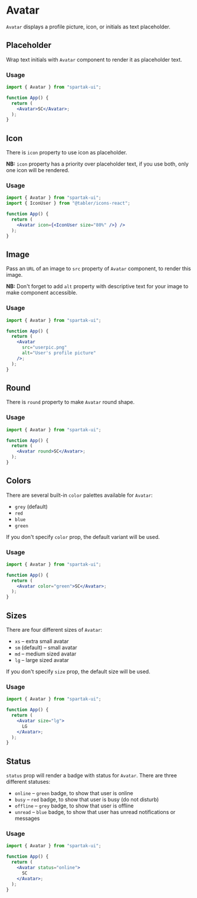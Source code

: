 # Avatar

`Avatar` displays a profile picture, icon, or initials as text placeholder.

## Placeholder

Wrap text initials with `Avatar` component to render it as placeholder text.

### Usage

```jsx
import { Avatar } from "spartak-ui";

function App() {
  return (
    <Avatar>SC</Avatar>;
  );
}
```

## Icon

There is `icon` property to use icon as placeholder.

**NB:** `icon` property has a priority over placeholder text, if you use both, only one icon will be rendered.

### Usage

```jsx
import { Avatar } from "spartak-ui";
import { IconUser } from "@tabler/icons-react";

function App() {
  return (
    <Avatar icon={<IconUser size="80%" />} />
  );
}
```

## Image

Pass an `URL` of an image to `src` property of `Avatar` component, to render this image.

**NB:** Don't forget to add `alt` property with descriptive text for your image to make component accessible.

### Usage

```jsx
import { Avatar } from "spartak-ui";

function App() {
  return (
    <Avatar
      src="userpic.png"
      alt="User's profile picture"
    />;
  );
}
```

## Round

There is `round` property to make `Avatar` round shape.

### Usage

```jsx
import { Avatar } from "spartak-ui";

function App() {
  return (
    <Avatar round>SC</Avatar>;
  );
}
```

## Colors

There are several built-in `color` palettes available for `Avatar`:

- `grey` (default)
- `red`
- `blue`
- `green`

If you don't specify `color` prop, the default variant will be used.

### Usage

```jsx
import { Avatar } from "spartak-ui";

function App() {
  return (
    <Avatar color="green">SC</Avatar>;
  );
}
```

## Sizes

There are four different sizes of `Avatar`:

- `xs` – extra small avatar
- `sm` (default) – small avatar
- `md` – medium sized avatar
- `lg` – large sized avatar

If you don't specify `size` prop, the default size will be used.

### Usage

```jsx
import { Avatar } from "spartak-ui";

function App() {
  return (
    <Avatar size="lg">
      LG
    </Avatar>;
  );
}
```

## Status

`status` prop will render a badge with status for `Avatar`. There are three different statuses:

- `online` – `green` badge, to show that user is online
- `busy` – `red` badge, to show that user is busy (do not disturb)
- `offline` – `grey` badge, to show that user is offline
- `unread` – `blue` badge, to show that user has unread notifications or messages

### Usage

```jsx
import { Avatar } from "spartak-ui";

function App() {
  return (
    <Avatar status="online">
      SC
    </Avatar>;
  );
}
```